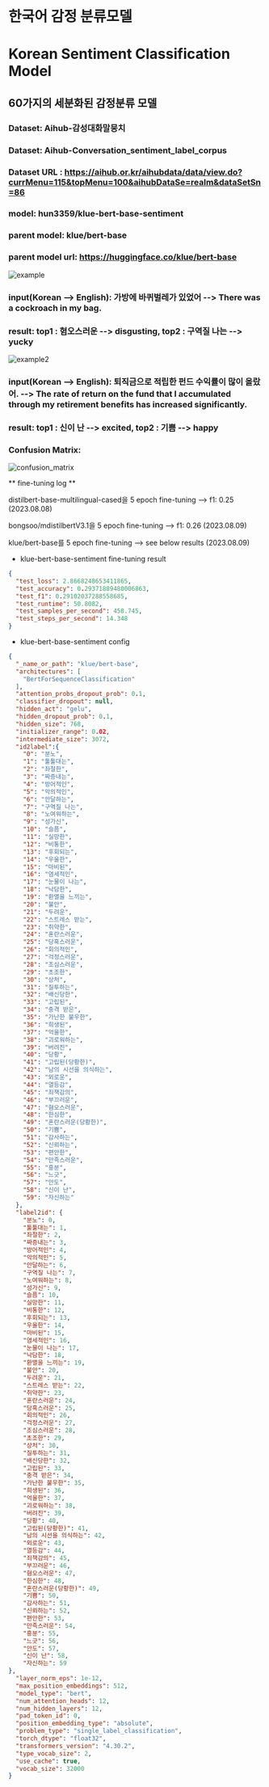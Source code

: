 # 한국어 감정 분류모델
# Korean Sentiment Classification Model
## 60가지의 세분화된 감정분류 모델
### Dataset: Aihub-감성대화말뭉치
### Dataset: Aihub-Conversation_sentiment_label_corpus
### Dataset URL : https://aihub.or.kr/aihubdata/data/view.do?currMenu=115&topMenu=100&aihubDataSe=realm&dataSetSn=86

### model: hun3359/klue-bert-base-sentiment
### parent model: klue/bert-base
### parent model url: https://huggingface.co/klue/bert-base
![example](result/example1.png)
### input(Korean --> English): 가방에 바퀴벌레가 있었어 --> There was a cockroach in my bag.
### result: top1 : 혐오스러운 --> disgusting, top2 : 구역질 나는 --> yucky

![example2](result/example2.png)
### input(Korean --> English): 퇴직금으로 적립한 펀드 수익률이 많이 올랐어.  --> The rate of return on the fund that I accumulated through my retirement benefits has increased significantly.
### result: top1 : 신이 난 --> excited, top2 : 기쁨 --> happy

### 
### Confusion Matrix:
![confusion_matrix](result/confusion_matirx.png)

** fine-tuning log ** 

distilbert-base-multilingual-cased을 5 epoch fine-tuning -->  f1: 0.25 (2023.08.08)

bongsoo/mdistilbertV3.1을 5 epoch fine-tuning -->  f1: 0.26 (2023.08.09)

klue/bert-base를 5 epoch fine-tuning --> see below results (2023.08.09)

- klue-bert-base-sentiment fine-tuning result 

```json
{
  "test_loss": 2.8668248653411865,
  "test_accuracy": 0.29371889480006863,
  "test_f1": 0.29102037288558685,
  "test_runtime": 50.8082,
  "test_samples_per_second": 458.745,
  "test_steps_per_second": 14.348
}
```

- klue-bert-base-sentiment config

```json
{
  "_name_or_path": "klue/bert-base",
  "architectures": [
    "BertForSequenceClassification"
  ],
  "attention_probs_dropout_prob": 0.1,
  "classifier_dropout": null,
  "hidden_act": "gelu",
  "hidden_dropout_prob": 0.1,
  "hidden_size": 768,
  "initializer_range": 0.02,
  "intermediate_size": 3072,
  "id2label":{
    "0": "분노",
    "1": "툴툴대는",
    "2": "좌절한",
    "3": "짜증내는",
    "4": "방어적인",
    "5": "악의적인",
    "6": "안달하는",
    "7": "구역질 나는",
    "8": "노여워하는",
    "9": "성가신",
    "10": "슬픔",
    "11": "실망한",
    "12": "비통한",
    "13": "후회되는",
    "14": "우울한",
    "15": "마비된",
    "16": "염세적인",
    "17": "눈물이 나는",
    "18": "낙담한",
    "19": "환멸을 느끼는",
    "20": "불안",
    "21": "두려운",
    "22": "스트레스 받는",
    "23": "취약한",
    "24": "혼란스러운",
    "25": "당혹스러운",
    "26": "회의적인",
    "27": "걱정스러운",
    "28": "조심스러운",
    "29": "초조한",
    "30": "상처",
    "31": "질투하는",
    "32": "배신당한",
    "33": "고립된",
    "34": "충격 받은",
    "35": "가난한 불우한",
    "36": "희생된",
    "37": "억울한",
    "38": "괴로워하는",
    "39": "버려진",
    "40": "당황",
    "41": "고립된(당황한)",
    "42": "남의 시선을 의식하는",
    "43": "외로운",
    "44": "열등감",
    "45": "죄책감의",
    "46": "부끄러운",
    "47": "혐오스러운",
    "48": "한심한",
    "49": "혼란스러운(당황한)",
    "50": "기쁨",
    "51": "감사하는",
    "52": "신뢰하는",
    "53": "편안한",
    "54": "만족스러운",
    "55": "흥분",
    "56": "느긋",
    "57": "안도",
    "58": "신이 난",
    "59": "자신하는"
  },
  "label2id": {
    "분노": 0,
    "툴툴대는": 1,
    "좌절한": 2,
    "짜증내는": 3,
    "방어적인": 4,
    "악의적인": 5,
    "안달하는": 6,
    "구역질 나는": 7,
    "노여워하는": 8,
    "성가신": 9,
    "슬픔": 10,
    "실망한": 11,
    "비통한": 12,
    "후회되는": 13,
    "우울한": 14,
    "마비된": 15,
    "염세적인": 16,
    "눈물이 나는": 17,
    "낙담한": 18,
    "환멸을 느끼는": 19,
    "불안": 20,
    "두려운": 21,
    "스트레스 받는": 22,
    "취약한": 23,
    "혼란스러운": 24,
    "당혹스러운": 25,
    "회의적인": 26,
    "걱정스러운": 27,
    "조심스러운": 28,
    "초조한": 29,
    "상처": 30,
    "질투하는": 31,
    "배신당한": 32,
    "고립된": 33,
    "충격 받은": 34,
    "가난한 불우한": 35,
    "희생된": 36,
    "억울한": 37,
    "괴로워하는": 38,
    "버려진": 39,
    "당황": 40,
    "고립된(당황한)": 41,
    "남의 시선을 의식하는": 42,
    "외로운": 43,
    "열등감": 44,
    "죄책감의": 45,
    "부끄러운": 46,
    "혐오스러운": 47,
    "한심한": 48,
    "혼란스러운(당황한)": 49,
    "기쁨": 50,
    "감사하는": 51,
    "신뢰하는": 52,
    "편안한": 53,
    "만족스러운": 54,
    "흥분": 55,
    "느긋": 56,
    "안도": 57,
    "신이 난": 58,
    "자신하는": 59
},
  "layer_norm_eps": 1e-12,
  "max_position_embeddings": 512,
  "model_type": "bert",
  "num_attention_heads": 12,
  "num_hidden_layers": 12,
  "pad_token_id": 0,
  "position_embedding_type": "absolute",
  "problem_type": "single_label_classification",
  "torch_dtype": "float32",
  "transformers_version": "4.30.2",
  "type_vocab_size": 2,
  "use_cache": true,
  "vocab_size": 32000
}
```

